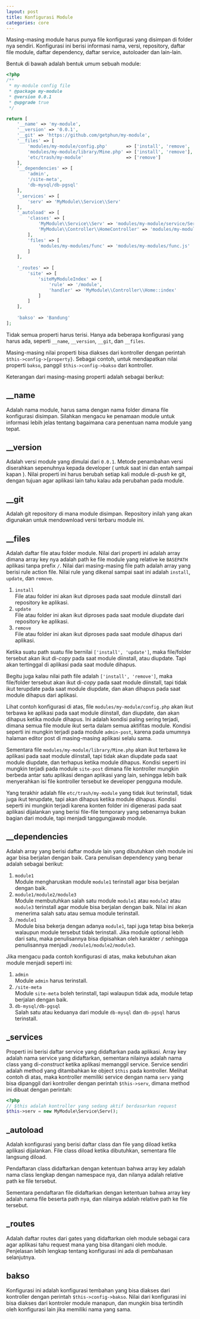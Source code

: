```yaml
---
layout: post
title: Konfigurasi Module
categories: core
---
```


Masing-masing module harus punya file konfigurasi yang disimpan di folder nya
sendiri. Konfigurasi ini berisi informasi nama, versi, repository, daftar file
module, daftar dependency, daftar service, autoloader dan lain-lain.

Bentuk di bawah adalah bentuk umum sebuah module:

```php
<?php
/**
 * my-module config file
 * @package my-module
 * @version 0.0.1
 * @upgrade true
 */

return [
    '__name' => 'my-module',
    '__version' => '0.0.1',
    '__git' => 'https://github.com/getphun/my-module',
    '__files' => [
        'modules/my-module/config.php'       => ['install', 'remove', 'update'],
        'modules/my-module/library/Mine.php' => ['install', 'remove'],
        'etc/trash/my-module'                => ['remove']
    ],
    '__dependencies' => [
        'admin',
        '/site-meta',
        'db-mysql/db-pgsql'
    ],
    '_services' => [
        'serv' => 'MyModule\\Service\\Serv'
    ],
    '_autoload' => [
        'classes' => [
            'MyModule\\Service\\Serv' => 'modules/my-module/service/Serv.php',
            'MyModule\\Controller\\HomeController' => 'modules/my-module/controller/HomeController.php'
        ],
        'files' => [
            'modules/my-modules/func' => 'modules/my-modules/func.js'
        ]
    ],
    
    '_routes' => [
        'site' => [
            'siteMyModuleIndex' => [
                'rule' => '/module',
                'handler' => 'MyModule\\Controller\\Home::index'
            ]
        ]
    ],
    
    'bakso' => 'Bandung'
];
```

Tidak semua properti harus terisi. Hanya ada beberapa konfigurasi yang harus ada,
seperti `__name`, `__version`, `__git`, dan `__files`.

Masing-masing nilai properti bisa diakses dari kontroller dengan perintah
`$this->config->{property}`. Sebagai contoh, untuk mendapatkan nilai properti
`bakso`, panggil `$this->config->bakso` dari kontroller.

Keterangan dari masing-masing properti adalah sebagai berikut:

## __name

Adalah nama module, harus sama dengan nama folder dimana file konfigurasi disimpan.
Silahkan mengacu ke penamaan module untuk informasi lebih jelas tentang bagaimana
cara penentuan nama module yang tepat.

## __version

Adalah versi module yang dimulai dari `0.0.1`. Metode penambahan versi diserahkan
sepenuhnya kepada developer ( untuk saat ini dan entah sampai kapan ). Nilai
properti ini harus berubah setiap kali module di-*push* ke git, dengan tujuan agar
aplikasi lain tahu kalau ada perubahan pada module.

## __git

Adalah git repository di mana module disimpan. Repository inilah yang akan digunakan
untuk mendownload versi terbaru module ini.

## __files

Adalah daftar file atau folder module. Nilai dari properti ini adalah array dimana
array key nya adalah path ke file module yang relative ke `BASEPATH` aplikasi
tanpa prefix `/`. Nilai dari masing-masing file path adalah array yang berisi
rule action file. Nilai rule yang dikenal sampai saat ini adalah `install`, `update`,
dan `remove`.

1. `install`  
   File atau folder ini akan ikut diproses pada saat module diinstall dari repository
   ke aplikasi.
1. `update`  
   File atau folder ini akan ikut diproses pada saat module diupdate dari repository
   ke aplikasi.
1. `remove`  
   File atau folder ini akan ikut diproses pada saat module dihapus dari aplikasi.

Ketika suatu path suatu file bernilai `['install', 'update']`, maka file/folder
tersebut akan ikut di-*copy* pada saat module diinstall, atau diupdate. Tapi akan
tertinggal di aplikasi pada saat module dihapus.

Begitu juga kalau nilai path file adalah `['install', 'remove']`, maka file/folder
tersebut akan ikut di-*copy* pada saat module diinstall, tapi tidak ikut terupdate
pada saat module diupdate, dan akan dihapus pada saat module dihapus dari aplikasi.

Lihat contoh konfigurasi di atas, file `modules/my-module/config.php` akan ikut
terbawa ke aplikasi pada saat module diinstall, dan diupdate, dan akan dihapus
ketika module dihapus. Ini adalah kondisi paling sering terjadi, dimana semua
file module ikut serta dalam semua aktifitas module. Kondisi seperti ini mungkin
terjadi pada module `admin-post`, karena pada umumnya halaman editor post di
masing-masing aplikasi selalu sama.

Sementara file `modules/my-module/library/Mine.php` akan ikut terbawa ke aplikasi
pada saat module diinstall, tapi tidak akan diupdate pada saat module diupdate,
dan terhapus ketika module dihapus. Kondisi seperti ini mungkin terjadi pada
module `site-post` dimana file kontroller mungkin berbeda antar satu aplikasi
dengan aplikasi yang lain, sehingga lebih baik menyerahkan isi file kontroller
tersebut ke developer pengguna module.

Yang terakhir adalah file `etc/trash/my-module` yang tidak ikut terinstall, tidak
juga ikut terupdate, tapi akan dihapus ketika module dihapus. Kondisi seperti ini
mungkin terjadi karena konten folder ini digenerasi pada saat aplikasi dijalankan
yang berisi file-file temporary yang sebenarnya bukan bagian dari module, tapi
menjadi tanggungjawab module.

## __dependencies

Adalah array yang berisi daftar module lain yang dibutuhkan oleh module ini agar
bisa berjalan dengan baik. Cara penulisan dependency yang benar adalah sebagai
berikut:

1. `module1`  
   Module mengharuskan module `module1` terinstall agar bisa berjalan dengan baik.
1. `module1/module2/module3`  
   Module membutuhkan salah satu module `module1` atau `module2` atau `module3`
   terinstall agar module bisa berjalan dengan baik. Nilai ini akan menerima salah
   satu atau semua module terinstall.
1. `/module1`  
   Module bisa bekerja dengan adanya `module1`, tapi juga tetap bisa bekerja
   walaupun module tersebut tidak terinstall. Jika module optional lebih dari satu,
   maka penulisannya bisa dipisahkan oleh karakter `/` sehingga penulisannya menjadi
   `/module1/module2/module3`.

Jika mengacu pada contoh konfigurasi di atas, maka kebutuhan akan module menjadi
seperti ini:

1. `admin`  
   Module `admin` harus terinstall.
1. `/site-meta`  
   Module `site-meta` boleh terinstall, tapi walaupun tidak ada, module tetap
   berjalan dengan baik.
1. `db-mysql/db-pgsql`  
   Salah satu atau keduanya dari module `db-mysql` dan `db-pgsql` harus terinstall.

## _services

Properti ini berisi daftar service yang didaftarkan pada aplikasi. Array key
adalah nama service yang didaftarkan, sementara nilainya adalah nama class
yang di-*construct* ketika aplikasi memanggil service. Service sendiri adalah
method yang ditambahkan ke object `$this` pada kontroller. Melihat contoh di atas,
maka kontroller memiliki service dengan nama `serv` yang bisa dipanggil dari
kontroller dengan perintah `$this->serv`, dimana method ini dibuat dengan perintah:

```php
<?php
// $this adalah kontroller yang sedang aktif berdasarkan request
$this->serv = new MyModule\Service\Serv();
```

## _autoload

Adalah konfigurasi yang berisi daftar class dan file yang diload ketika aplikasi
dijalankan. File class diload ketika dibutuhkan, sementara file langsung diload.

Pendaftaran class didaftarkan dengan ketentuan bahwa array key adalah nama class
lengkap dengan namespace nya, dan nilanya adalah relative path ke file tersebut.

Sementara pendaftaran file didaftarkan dengan ketentuan bahwa array key adalah
nama file beserta path nya, dan nilainya adalah relative path ke file tersebut.

## _routes

Adalah daftar routes dari gates yang didaftarkan oleh module sebagai cara
agar aplikasi tahu request mana yang bisa ditangani oleh module. Penjelasan
lebih lengkap tentang konfigurasi ini ada di pembahasan selanjutnya.

## bakso

Konfigurasi ini adalah konfigurasi tembahan yang bisa diakses dari kontroller
dengan perintah `$this->config->bakso`. Nilai dari konfigurasi ini bisa diakses
dari kontroler module manapun, dan mungkin bisa tertindih oleh konfigurasi lain
jika memiliki nama yang sama.